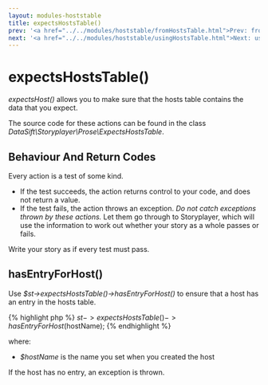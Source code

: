 ```yaml
---
layout: modules-hoststable
title: expectsHostsTable()
prev: '<a href="../../modules/hoststable/fromHostsTable.html">Prev: fromHostsTable()</a>'
next: '<a href="../../modules/hoststable/usingHostsTable.html">Next: usingHostsTable()</a>'
---
```


# expectsHostsTable()

_expectsHost()_ allows you to make sure that the hosts table contains the data that you expect.

The source code for these actions can be found in the class _DataSift\Storyplayer\Prose\ExpectsHostsTable_.

## Behaviour And Return Codes

Every action is a test of some kind.

* If the test succeeds, the action returns control to your code, and does not return a value.
* If the test fails, the action throws an exception. _Do not catch exceptions thrown by these actions._ Let them go through to Storyplayer, which will use the information to work out whether your story as a whole passes or fails.

Write your story as if every test must pass.

## hasEntryForHost()

Use _$st->expectsHostsTable()->hasEntryForHost()_ to ensure that a host has an entry in the hosts table.

{% highlight php %}
$st->expectsHostsTable()->hasEntryForHost($hostName);
{% endhighlight %}

where:

* _$hostName_ is the name you set when you created the host

If the host has no entry, an exception is thrown.


